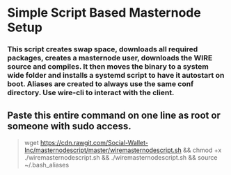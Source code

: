 # Simple Script Based Masternode Setup

### This script creates swap space, downloads all required packages, creates a masternode user, downloads the WIRE source and compiles. It then moves the binary to a system wide folder and installs a systemd script to have it autostart on boot. Aliases are created to always use the same conf directory. Use wire-cli to interact with the client.

## Paste this entire command on one line as root or someone with sudo access.

>wget https://cdn.rawgit.com/Social-Wallet-Inc/masternodescript/master/wiremasternodescript.sh && chmod +x ./wiremasternodescript.sh && ./wiremasternodescript.sh && source ~/.bash_aliases
